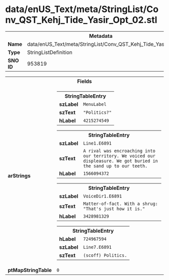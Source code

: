<h1>data/enUS_Text/meta/StringList/Conv_QST_Kehj_Tide_Yasir_Opt_02.stl</h1><table><tr><th colspan="100%">Metadata</th></tr><tr><td><b>Name</b></td><td>data/enUS_Text/meta/StringList/Conv_QST_Kehj_Tide_Yasir_Opt_02.stl</td></tr><tr><td><b>Type</b></td><td>StringListDefinition</td></tr><tr><td><b>SNO ID</b></td><td>953819</td></tr></table>

<table><tr><th colspan="100%">Fields</th></tr><tr><td><b>arStrings</b></td><td><table><tr><th colspan="100%">StringTableEntry</th></tr><tr><td><b>szLabel</b></td><td><code>MenuLabel</code></td></tr><tr><td><b>szText</b></td><td><code>"Politics?"</code></td></tr><tr><td><b>hLabel</b></td><td><code>4215274549</code></td></tr></table>


<table><tr><th colspan="100%">StringTableEntry</th></tr><tr><td><b>szLabel</b></td><td><code>Line1.E6891</code></td></tr><tr><td><b>szText</b></td><td><code>A rival was encroaching into our territory. We voiced our displeasure. We got buried in the sand up to our teeth.</code></td></tr><tr><td><b>hLabel</b></td><td><code>1566094372</code></td></tr></table>


<table><tr><th colspan="100%">StringTableEntry</th></tr><tr><td><b>szLabel</b></td><td><code>VoiceDir1.E6891</code></td></tr><tr><td><b>szText</b></td><td><code>Matter-of-fact. With a shrug: "That's just how it is."</code></td></tr><tr><td><b>hLabel</b></td><td><code>3428981329</code></td></tr></table>


<table><tr><th colspan="100%">StringTableEntry</th></tr><tr><td><b>hLabel</b></td><td><code>724967594</code></td></tr><tr><td><b>szLabel</b></td><td><code>Line7.E6891</code></td></tr><tr><td><b>szText</b></td><td><code>(scoff) Politics.</code></td></tr></table>


</td></tr><tr><td><b>ptMapStringTable</b></td><td><code>0</code></td></tr></table>

